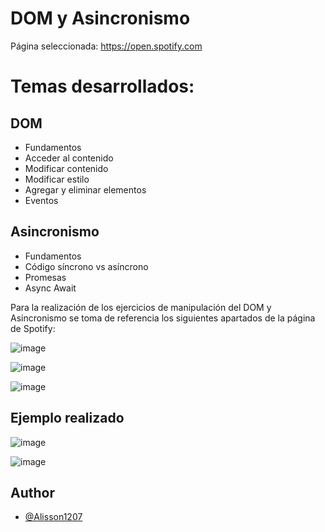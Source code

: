# DOM y Asincronismo

Página seleccionada: https://open.spotify.com

# Temas desarrollados:
## DOM
* Fundamentos
* Acceder al contenido
* Modificar contenido
* Modificar estilo
* Agregar y eliminar elementos
* Eventos

## Asincronismo
* Fundamentos
* Código síncrono vs asíncrono
* Promesas
* Async Await

Para la realización de los ejercicios de manipulación del DOM y Asincronismo se toma de referencia los siguientes apartados de la página de Spotify:

![image](https://github.com/user-attachments/assets/5a892fff-6b9a-4165-93c4-2b87e7fd004e)

![image](https://github.com/user-attachments/assets/88598c00-2b58-401e-a6b4-aac5797370bc)

![image](https://github.com/user-attachments/assets/a7bca413-1435-44a3-92ab-b0ba60c7ec95)

## Ejemplo realizado

![image](https://github.com/user-attachments/assets/bbc3a541-94b8-4a2e-8333-ac0afc2565b0)


![image](https://github.com/user-attachments/assets/48fc191c-71a9-44d7-8596-bab5b292bd14)




## Author

- [@Alisson1207](https://github.com/Alisson1207)



